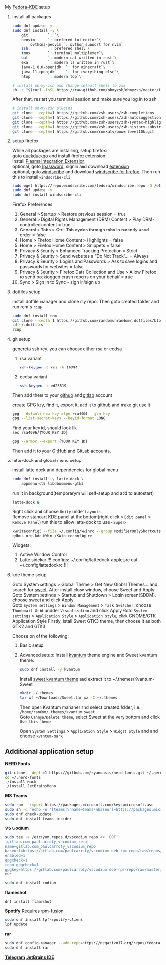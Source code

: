 My [Fedora-KDE](https://spins.fedoraproject.org/kde/) setup

1. install all packages
    ```sh
    sudo dnf update -y
    sudo dnf install -y \
        git         `: `\
        neovim      `: prefered tui editor`\
            python3-neovim `: python support for nvim`
        zsh         `: prefered shell`\
        tmux        `: terminal multiplexer`\
        bat         `: modern cat written in rust`\
        exa         `: modern ls written in rust`\
        java-1.8.0-openjdk  `: for minecraft`\
        java-11-openjdk     `: for everything else`\
        htop        `: modern top`\

    # install oh-my-zsh and change default shell to zsh
    sh -c "$(curl -fsSL https://raw.github.com/ohmyzsh/ohmyzsh/master/tools/install.sh)"
    ```
    After that, restart you terminal session and make sure you log in to zsh

    ```sh
    # install oh-my-zsh plugins
    git clone --depth=1 https://github.com/zsh-users/zsh-completions              $ZSH_CUSTOM/plugins/zsh-completions
    git clone --depth=1 https://github.com/zsh-users/zsh-autosuggestions          $ZSH_CUSTOM/plugins/zsh-autosuggestions
    git clone --depth=1 https://github.com/zsh-users/zsh-syntax-highlighting.git  $ZSH_CUSTOM/plugins/zsh-syntax-highlighting
    git clone --depth=1 https://github.com/zsh-users/zsh-history-substring-search $ZSH_CUSTOM/plugins/zsh-history-substring-search
    git clone --depth=1 https://github.com/romkatv/powerlevel10k.git              $ZSH_CUSTOM/themes/powerlevel10k
    ```

2. setup firefox

    While all packages are installing, setup firefox:\
    goto [duckduckgo](https://duckduckgo.com/app) and install firefox extension\
    install [Plasma Integration Extension](https://addons.mozilla.org/en-US/firefox/addon/plasma-integration/)\
    optional, goto [1password](https://my.1password.com/signin?l=en), signin and download [extension](https://addons.mozilla.org/en-US/firefox/addon/1password-x-password-manager/)\
    optional, goto [windscribe](https://windscribe.com/download) and download [windscribe for firefox](https://addons.mozilla.org/en-US/firefox/addon/windscribe/). Then run this to install `windscribe-cli`
    ```sh
    sudo wget https://repo.windscribe.com/fedora/windscribe.repo -O /etc/yum.repos.d/windscribe.repo
    sudo dnf update -y
    sudo dnf install windscribe-cli
    ```

    Firefox Preferences
    1. General > Startup > Restore previous session = true
    1. General > Digital Rights Management (DRM) Content > Play DRM-controlled content = true
    1. General > Tabs > Ctrl+Tab cycles through tabs in recently used order = false
    1. Home > Firefox Home Content > Highlights = false
    1. Home > Firefox Home Content > Snippets = false
    1. Privacy & Seurity > Enhanced Tracking Protection = Strict
    1. Privacy & Seurity > Send websites a “Do Not Track”... = Always
    1. Privacy & Seurity > Logins and Passwords > Ask to save logins and passwords for websites = false
    1. Privacy & Seurity > Firefox Data Collection and Use > Allow Firefox to send backlogged crash reports on your behalf = true
    1. Sync > Sign in to Sync - sign in/sign up

3. dotfiles setup

    install dotfile manager and clone my repo. Then goto created folder and run rcm's `rcup`
    ```sh
    sudo dnf install rcm
    git clone --depth 1 https://github.com/randomunrandom/.dotfiles/blob/master/zshrc ~/.dotfiles/
    cd ~/.dotfiles
    rcup
    ```
4. git setup

    genereta ssh key. you can choose either rsa or ecdsa
    1. rsa variant
        ```sh
        ssh-keygen -t rsa -b 16384
        ```
    2. ecdsa variant
        ```sh
        ssh-keygen -t ed25519
        ```
    Then add them to your [github](https://github.com/settings/keys) and [gitlab](https://gitlab.com/profile/keys) account

    create GPG key, find it, export it, add it to github and make git use it
    ```sh
    gpg --default-new-key-algo rsa4096 --gen-key
    gpg --list-secret-keys --keyid-format LONG
    ```
    Find your key id, should look lik\
    `sec rsa4096/{YOUR KEY ID}`
    ```sh
    gpg --armor --export {YOUR KEY ID}
    ```
    Then add it to your [GitHub](https://github.com/settings/keys) and [GitLab](https://gitlab.com/profile/gpg_keys) accounts.
5. latte-dock and global menu setup

    install latte dock and dependencies for global menu
    ```sh
    sudo dnf install -y latte-dock \
        appmenu-qt5 libdbusmenu-gtk3
    ```
    run it in background(temporarym will self-setup and add to autostart)
    ```sh
    latte-dock &
    ```
    Right click and choose `Unity` under `Layouts`\
    Remove standart KDE panel at the bottom(right click > `Edit panel` > `Remove Panel`)
    run this to allow latte-dock to use `<Super>`
    ```sh
    kwriteconfig5 --file ~/.config/kwinrc --group ModifierOnlyShortcuts --key Meta "org.kde.lattedock,/Latte,org.kde.LatteDock,activateLauncherMenu"
    qdbus org.kde.KWin /KWin reconfigure
    ```
    Widgets:
    1. Active Window Control
    1. Latte sidebar
    !!! configs: ~/.config/lattedock-appletsrc cat ~/.config/lattedockrc !!!

6. kde theme setup

    Goto System settings > Global Theme > Get New Global Themes... and search for [sweet](https://store.kde.org/p/1294729). After install close window, choose Sweet and Apply\
    Goto System settings > Startup and Shutdown > Login screen(SDDM), choose sweet and click Apply\
    Goto `System settings` > `Window Management` > `Task Switcher`, choose `Thumbnail Grid` undder `Visualization` and click Apply
    Goto `System settings` > `Application Style` > `Application style`, click GNOME/GTK Application Style
        Firstly, istall Sweet GTK3 theme, then choose it as both GTK2 and GTK3

    Choose on of the following:
    1. Basic setup:
    2. Advanced setup:
        Install [kvantum](https://github.com/tsujan/Kvantum) theme engine and Sweet kvantum theme:
        ```sh
        sudo dnf install -y kvantum
        ```
        Install [sweet kvantum theme](https://store.kde.org/p/1294013/) and extract it to ~/.themes/Kvantum-Sweet
        ```sh
        mkdir ~/.themes
        tar xf ~/Downloads/Sweet.tar.xz -C ~/.themes
        ```

        Then open Kvantum manaher and select created folder, i.e. `/home/random/.themes/kvantum-sweet`\
        Goto `Cahnge/Delete theme`, select Sweet at the very bottom and click `Use this theme`

        Open `System Settings` > `Application Style` > `Widget Style` and and choose `kvantum-dark`

Additional application setup
----------------------------
**NERD Fonts**
```sh
git clone --depth=1 https://github.com/ryanoasis/nerd-fonts.git ~/.nerd-fonts
cd ~/.nerd-fonts
./install Hack
./install JetBrainsMono
```

**MS Teams**
```sh
sudo rpm --import https://packages.microsoft.com/keys/microsoft.asc
sudo sh -c 'echo -e "[teams]\nname=teams\nbaseurl=https://packages.microsoft.com/yumrepos/ms-teams\nenabled=1\ngpgcheck=1\ngpgkey=https://packages.microsoft.com/keys/microsoft.asc" > /etc/yum.repos.d/teams.repo'
sudo dnf check-update
sudo dnf install teams-insider
```

**VS Codium**
```sh
sudo tee -a /etc/yum.repos.d/vscodium.repo << 'EOF'
[gitlab.com_paulcarroty_vscodium_repo]
name=gitlab.com_paulcarroty_vscodium_repo
baseurl=https://gitlab.com/paulcarroty/vscodium-deb-rpm-repo/raw/repos/rpms/
enabled=1
gpgcheck=1
repo_gpgcheck=1
gpgkey=https://gitlab.com/paulcarroty/vscodium-deb-rpm-repo/raw/master/pub.gpg
EOF

sudo dnf install codium
```
**flameshot**
```sh
dnf install flameshot
```
**Spotify**
Requires [rpm-fusion](https://rpmfusion.org/Configuration)
```sh
sudo dnf install lpf-spotify-client
lpf update
```
**rar**
```sh
sudo dnf config-manager --add-repo=https://negativo17.org/repos/fedora-rar.repo
sudo dnf install rar
```
**[Telegram](https://desktop.telegram.org/)**
**[JetBrains IDE](https://www.jetbrains.com/)**
